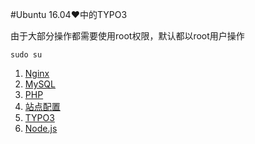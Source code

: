 #Ubuntu 16.04♥中的TYPO3

由于大部分操作都需要使用root权限，默认都以root用户操作

	sudo su

1. [Nginx](./Nginx.md)
2. [MySQL](./MySQL.md)
3. [PHP](./PHP.md)
4. [站点配置](./Site.md)
5. [TYPO3](./TYPO3.md)
6. [Node.js](./Node.js.md)